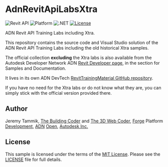 # AdnRevitApiLabsXtra

![Revit API](https://img.shields.io/badge/Revit%20API-2018-blue.svg)
![Platform](https://img.shields.io/badge/platform-Windows-lightgray.svg)
![.NET](https://img.shields.io/badge/.NET-4.5.2-blue.svg)
[![License](http://img.shields.io/:license-mit-blue.svg)](http://opensource.org/licenses/MIT)

ADN Revit API Training Labs including Xtra.

This repository contains the source code and Visual Studio solution of the ADN Revit API Training Labs including the old historical Xtra samples.

The official collection **excluding** the Xtra labs is also available from the Autodesk Developer Network ADN
[Revit Developer page](http://www.autodesk.com/developrevit),
in the section for Samples and Documentation.

It lives in its own ADN DevTech
[RevitTrainingMaterial GitHub repository](https://github.com/ADN-DevTech/RevitTrainingMaterial).

If you have no need for the Xtra labs or do not know what they are, you can simply stick with the official version provided there.


## Author

Jeremy Tammik,
[The Building Coder](http://thebuildingcoder.typepad.com) and
[The 3D Web Coder](http://the3dwebcoder.typepad.com),
[Forge](http://forge.autodesk.com) Platform [Development](https://developer.autodesk.com),
[ADN](http://www.autodesk.com/adn)
[Open](http://www.autodesk.com/adnopen),
[Autodesk Inc.](http://www.autodesk.com)


## License

This sample is licensed under the terms of the [MIT License](http://opensource.org/licenses/MIT).
Please see the [LICENSE](LICENSE) file for full details.
